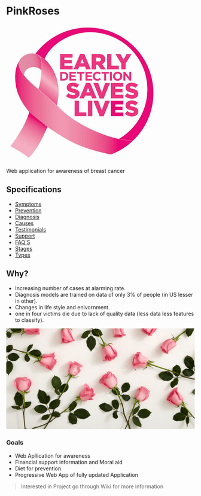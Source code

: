 
# PinkRoses

![Breast Cancer](images/images.jpeg)

Web application for awareness of breast cancer


## Specifications

* [Symptoms](https://github.com/Saichethan/PinkRoses/blob/master/wiki/Symptoms.md)
* [Prevention](https://github.com/Saichethan/PinkRoses/blob/master/wiki/Prevention.md)
* [Diagnosis](https://github.com/Saichethan/PinkRoses/blob/master/wiki/Diagnosis.md)
* [Causes](https://github.com/Saichethan/PinkRoses/blob/master/wiki/Causes.md)
* [Testimonials](https://github.com/Saichethan/PinkRoses/wiki/Testimonials)
* [Support](https://github.com/Saichethan/PinkRoses/wiki/Support)
* [FAQ'S](https://github.com/Saichethan/PinkRoses/wiki/FAQ'S)
* [Stages](https://github.com/Saichethan/PinkRoses/blob/master/wiki/Stages.md)
* [Types](https://github.com/Saichethan/PinkRoses/blob/master/wiki/Types.md)



## Why?

* Increasing number of cases at alarming rate.
* Diagnosis models are trained on data of only 3% of people (in US lesser in other).
* Changes in life style and enivornment.
* one in four victims die due to lack of quality data (less data less features to classify).

![Pink Roses](images/roses.png)
### Goals

* Web Apllication for awareness 
* Financial support information and Moral aid
* Diet for prevention
* Progressive Web App of fully updated Application 


> Interested in Project go through Wiki for more information
